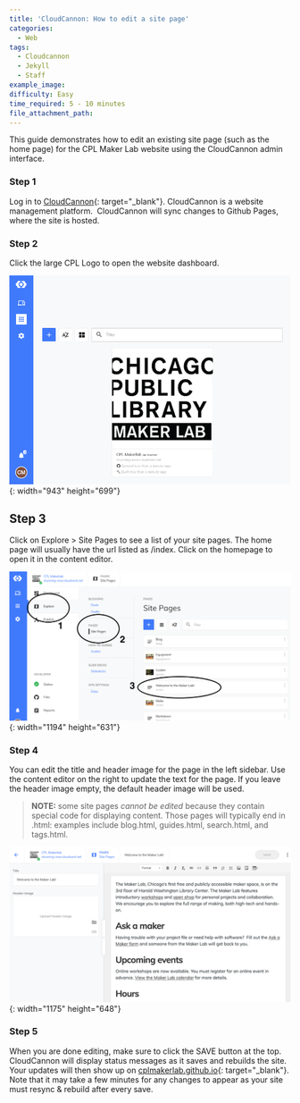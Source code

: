 ```yaml
---
title: 'CloudCannon: How to edit a site page'
categories:
  - Web
tags:
  - Cloudcannon
  - Jekyll
  - Staff
example_image:
difficulty: Easy
time_required: 5 - 10 minutes
file_attachment_path:
---
```


This guide demonstrates how to edit an existing site page (such as the home page) for the CPL Maker Lab website using the CloudCannon admin interface.

### Step 1

Log in to [CloudCannon](cloudcannon.com/){: target="_blank"}. CloudCannon is a website management platform.&nbsp; CloudCannon will sync changes to Github Pages, where the site is hosted.

### Step 2

Click the large CPL Logo to open the website dashboard.

![](/uploads/cloudcannon-how-to-edit-a-site-page/guides-cloudcannon-landing.png){: width="943" height="699"}

## Step 3

Click on Explore &gt; Site Pages to see a list of your site pages. The home page will usually have the url listed as /index. Click on the homepage to open it in the content editor.

![](/uploads/cloudcannon-how-to-edit-a-site-page/guides-edit-site-page.png){: width="1194" height="631"}

### Step 4

You can edit the title and header image for the page in the left sidebar. Use the content editor on the right to update the text for the page. If you leave the header image empty, the default header image will be used.

> **NOTE:** some site pages *cannot be edited* because they contain special code for displaying content. Those pages will typically end in .html: examples include blog.html, guides.html, search.html, and tags.html.

![](/uploads/cloudcannon-how-to-edit-a-site-page/guides-edit-page.png){: width="1175" height="648"}

### Step 5

When you are done editing, make sure to click the SAVE button at the top. CloudCannon will display status messages as it saves and rebuilds the site. Your updates will then show up on [cplmakerlab.github.io](http://cplmakerlab.github.io){: target="_blank"}. Note that it may take a few minutes for any changes to appear as your site must resync & rebuild after every save.

&nbsp;